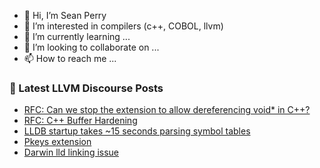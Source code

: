 - 👋 Hi, I’m Sean Perry
- 👀 I’m interested in compilers (c++, COBOL, llvm)
- 🌱 I’m currently learning ...
- 💞️ I’m looking to collaborate on ...
- 📫 How to reach me ...

<!---
s66perry/s66perry is a ✨ special ✨ repository because its `README.md` (this file) appears on your GitHub profile.
You can click the Preview link to take a look at your changes.
--->
### 📕 Latest LLVM Discourse Posts

<!-- DISCOURSE-LLVM:START -->
- [RFC: Can we stop the extension to allow dereferencing void* in C++?](https://discourse.llvm.org/t/rfc-can-we-stop-the-extension-to-allow-dereferencing-void-in-c/65708#post_12)
- [RFC: C++ Buffer Hardening](https://discourse.llvm.org/t/rfc-c-buffer-hardening/65734?page=3#post_56)
- [LLDB startup takes ~15 seconds parsing symbol tables](https://discourse.llvm.org/t/lldb-startup-takes-15-seconds-parsing-symbol-tables/65487#post_7)
- [Pkeys extension](https://discourse.llvm.org/t/pkeys-extension/65858#post_1)
- [Darwin lld linking issue](https://discourse.llvm.org/t/darwin-lld-linking-issue/65709#post_5)
<!-- DISCOURSE-LLVM:END -->
